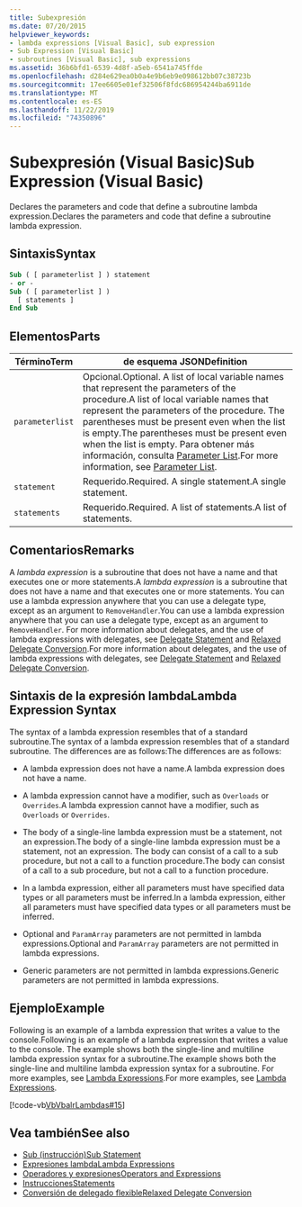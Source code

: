 ```yaml
---
title: Subexpresión
ms.date: 07/20/2015
helpviewer_keywords:
- lambda expressions [Visual Basic], sub expression
- Sub Expression [Visual Basic]
- subroutines [Visual Basic], sub expressions
ms.assetid: 36b6bfd1-6539-4d8f-a5eb-6541a745ffde
ms.openlocfilehash: d284e629ea0b0a4e9b6eb9e098612bb07c38723b
ms.sourcegitcommit: 17ee6605e01ef32506f8fdc686954244ba6911de
ms.translationtype: MT
ms.contentlocale: es-ES
ms.lasthandoff: 11/22/2019
ms.locfileid: "74350896"
---
```

# <a name="sub-expression-visual-basic"></a><span data-ttu-id="eb8b3-102">Subexpresión (Visual Basic)</span><span class="sxs-lookup"><span data-stu-id="eb8b3-102">Sub Expression (Visual Basic)</span></span>
<span data-ttu-id="eb8b3-103">Declares the parameters and code that define a subroutine lambda expression.</span><span class="sxs-lookup"><span data-stu-id="eb8b3-103">Declares the parameters and code that define a subroutine lambda expression.</span></span>  
  
## <a name="syntax"></a><span data-ttu-id="eb8b3-104">Sintaxis</span><span class="sxs-lookup"><span data-stu-id="eb8b3-104">Syntax</span></span>  
  
```vb  
Sub ( [ parameterlist ] ) statement  
- or -  
Sub ( [ parameterlist ] )  
  [ statements ]  
End Sub  
```  
  
## <a name="parts"></a><span data-ttu-id="eb8b3-105">Elementos</span><span class="sxs-lookup"><span data-stu-id="eb8b3-105">Parts</span></span>  
  
|<span data-ttu-id="eb8b3-106">Término</span><span class="sxs-lookup"><span data-stu-id="eb8b3-106">Term</span></span>|<span data-ttu-id="eb8b3-107">de esquema JSON</span><span class="sxs-lookup"><span data-stu-id="eb8b3-107">Definition</span></span>|  
|---|---|  
|`parameterlist`|<span data-ttu-id="eb8b3-108">Opcional.</span><span class="sxs-lookup"><span data-stu-id="eb8b3-108">Optional.</span></span> <span data-ttu-id="eb8b3-109">A list of local variable names that represent the parameters of the procedure.</span><span class="sxs-lookup"><span data-stu-id="eb8b3-109">A list of local variable names that represent the parameters of the procedure.</span></span> <span data-ttu-id="eb8b3-110">The parentheses must be present even when the list is empty.</span><span class="sxs-lookup"><span data-stu-id="eb8b3-110">The parentheses must be present even when the list is empty.</span></span> <span data-ttu-id="eb8b3-111">Para obtener más información, consulta [Parameter List](../../../visual-basic/language-reference/statements/parameter-list.md).</span><span class="sxs-lookup"><span data-stu-id="eb8b3-111">For more information, see [Parameter List](../../../visual-basic/language-reference/statements/parameter-list.md).</span></span>|  
|`statement`|<span data-ttu-id="eb8b3-112">Requerido.</span><span class="sxs-lookup"><span data-stu-id="eb8b3-112">Required.</span></span> <span data-ttu-id="eb8b3-113">A single statement.</span><span class="sxs-lookup"><span data-stu-id="eb8b3-113">A single statement.</span></span>|  
|`statements`|<span data-ttu-id="eb8b3-114">Requerido.</span><span class="sxs-lookup"><span data-stu-id="eb8b3-114">Required.</span></span> <span data-ttu-id="eb8b3-115">A list of statements.</span><span class="sxs-lookup"><span data-stu-id="eb8b3-115">A list of statements.</span></span>|  
  
## <a name="remarks"></a><span data-ttu-id="eb8b3-116">Comentarios</span><span class="sxs-lookup"><span data-stu-id="eb8b3-116">Remarks</span></span>  
 <span data-ttu-id="eb8b3-117">A *lambda expression* is a subroutine that does not have a name and that executes one or more statements.</span><span class="sxs-lookup"><span data-stu-id="eb8b3-117">A *lambda expression* is a subroutine that does not have a name and that executes one or more statements.</span></span> <span data-ttu-id="eb8b3-118">You can use a lambda expression anywhere that you can use a delegate type, except as an argument to `RemoveHandler`.</span><span class="sxs-lookup"><span data-stu-id="eb8b3-118">You can use a lambda expression anywhere that you can use a delegate type, except as an argument to `RemoveHandler`.</span></span> <span data-ttu-id="eb8b3-119">For more information about delegates, and the use of lambda expressions with delegates, see [Delegate Statement](../../../visual-basic/language-reference/statements/delegate-statement.md) and [Relaxed Delegate Conversion](../../../visual-basic/programming-guide/language-features/delegates/relaxed-delegate-conversion.md).</span><span class="sxs-lookup"><span data-stu-id="eb8b3-119">For more information about delegates, and the use of lambda expressions with delegates, see [Delegate Statement](../../../visual-basic/language-reference/statements/delegate-statement.md) and [Relaxed Delegate Conversion](../../../visual-basic/programming-guide/language-features/delegates/relaxed-delegate-conversion.md).</span></span>  
  
## <a name="lambda-expression-syntax"></a><span data-ttu-id="eb8b3-120">Sintaxis de la expresión lambda</span><span class="sxs-lookup"><span data-stu-id="eb8b3-120">Lambda Expression Syntax</span></span>  
 <span data-ttu-id="eb8b3-121">The syntax of a lambda expression resembles that of a standard subroutine.</span><span class="sxs-lookup"><span data-stu-id="eb8b3-121">The syntax of a lambda expression resembles that of a standard subroutine.</span></span> <span data-ttu-id="eb8b3-122">The differences are as follows:</span><span class="sxs-lookup"><span data-stu-id="eb8b3-122">The differences are as follows:</span></span>  
  
- <span data-ttu-id="eb8b3-123">A lambda expression does not have a name.</span><span class="sxs-lookup"><span data-stu-id="eb8b3-123">A lambda expression does not have a name.</span></span>  
  
- <span data-ttu-id="eb8b3-124">A lambda expression cannot have a modifier, such as `Overloads` or `Overrides`.</span><span class="sxs-lookup"><span data-stu-id="eb8b3-124">A lambda expression cannot have a modifier, such as `Overloads` or `Overrides`.</span></span>  
  
- <span data-ttu-id="eb8b3-125">The body of a single-line lambda expression must be a statement, not an expression.</span><span class="sxs-lookup"><span data-stu-id="eb8b3-125">The body of a single-line lambda expression must be a statement, not an expression.</span></span> <span data-ttu-id="eb8b3-126">The body can consist of a call to a sub procedure, but not a call to a function procedure.</span><span class="sxs-lookup"><span data-stu-id="eb8b3-126">The body can consist of a call to a sub procedure, but not a call to a function procedure.</span></span>  
  
- <span data-ttu-id="eb8b3-127">In a lambda expression, either all parameters must have specified data types or all parameters must be inferred.</span><span class="sxs-lookup"><span data-stu-id="eb8b3-127">In a lambda expression, either all parameters must have specified data types or all parameters must be inferred.</span></span>  
  
- <span data-ttu-id="eb8b3-128">Optional and `ParamArray` parameters are not permitted in lambda expressions.</span><span class="sxs-lookup"><span data-stu-id="eb8b3-128">Optional and `ParamArray` parameters are not permitted in lambda expressions.</span></span>  
  
- <span data-ttu-id="eb8b3-129">Generic parameters are not permitted in lambda expressions.</span><span class="sxs-lookup"><span data-stu-id="eb8b3-129">Generic parameters are not permitted in lambda expressions.</span></span>  
  
## <a name="example"></a><span data-ttu-id="eb8b3-130">Ejemplo</span><span class="sxs-lookup"><span data-stu-id="eb8b3-130">Example</span></span>  
 <span data-ttu-id="eb8b3-131">Following is an example of a lambda expression that writes a value to the console.</span><span class="sxs-lookup"><span data-stu-id="eb8b3-131">Following is an example of a lambda expression that writes a value to the console.</span></span> <span data-ttu-id="eb8b3-132">The example shows both the single-line and multiline lambda expression syntax for a subroutine.</span><span class="sxs-lookup"><span data-stu-id="eb8b3-132">The example shows both the single-line and multiline lambda expression syntax for a subroutine.</span></span> <span data-ttu-id="eb8b3-133">For more examples, see [Lambda Expressions](../../../visual-basic/programming-guide/language-features/procedures/lambda-expressions.md).</span><span class="sxs-lookup"><span data-stu-id="eb8b3-133">For more examples, see [Lambda Expressions](../../../visual-basic/programming-guide/language-features/procedures/lambda-expressions.md).</span></span>  
  
 [!code-vb[VbVbalrLambdas#15](~/samples/snippets/visualbasic/VS_Snippets_VBCSharp/VbVbalrLambdas/VB/Class1.vb#15)]  
  
## <a name="see-also"></a><span data-ttu-id="eb8b3-134">Vea también</span><span class="sxs-lookup"><span data-stu-id="eb8b3-134">See also</span></span>

- [<span data-ttu-id="eb8b3-135">Sub (instrucción)</span><span class="sxs-lookup"><span data-stu-id="eb8b3-135">Sub Statement</span></span>](../../../visual-basic/language-reference/statements/sub-statement.md)
- [<span data-ttu-id="eb8b3-136">Expresiones lambda</span><span class="sxs-lookup"><span data-stu-id="eb8b3-136">Lambda Expressions</span></span>](../../../visual-basic/programming-guide/language-features/procedures/lambda-expressions.md)
- [<span data-ttu-id="eb8b3-137">Operadores y expresiones</span><span class="sxs-lookup"><span data-stu-id="eb8b3-137">Operators and Expressions</span></span>](../../../visual-basic/programming-guide/language-features/operators-and-expressions/index.md)
- [<span data-ttu-id="eb8b3-138">Instrucciones</span><span class="sxs-lookup"><span data-stu-id="eb8b3-138">Statements</span></span>](../../../visual-basic/programming-guide/language-features/statements.md)
- [<span data-ttu-id="eb8b3-139">Conversión de delegado flexible</span><span class="sxs-lookup"><span data-stu-id="eb8b3-139">Relaxed Delegate Conversion</span></span>](../../../visual-basic/programming-guide/language-features/delegates/relaxed-delegate-conversion.md)
